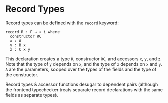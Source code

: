 # Record Types

Record types can be defined with the `record` keyword:

```
record R : Γ → ∗_i where
  constructor RC
  x : A
  y : B x
  z : C x y
```

This declaration creates a type `R`, constructor `RC`, and accessors `x`, `y`, and `z`. Note that the type of `y` depends on `x`, and the type of `z` depends on `x` and `y`.
`Δ` are the parameters, scoped over the types of the fields and the type of the constructor.

Record types & accessor functions desugar to dependent pairs (although the frontend typechecker treats separate record declarations with the same fields as separate types).
